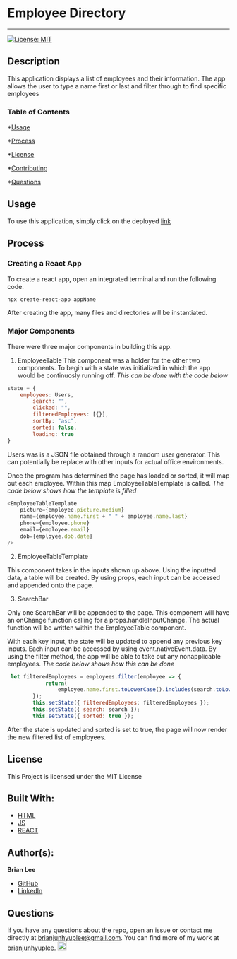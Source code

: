 # Employee Directory
<hr>

[![License: MIT](https://img.shields.io/badge/License-MIT-blue.svg)](https://opensource.org/licenses/MIT)

## Description

This application displays a list of employees and their information. The app allows the user to type a name first or last and filter through to find specific employees


<!-- ![Image of Webstite](public/assets/images/web.png) -->

### Table of Contents

*[Usage](#usage)

*[Process](#process)

*[License](#license)

*[Contributing](#contributing)

*[Questions](#questions)


## Usage
 
To use this application, simply click on the deployed [link](https://brianjunhyuplee.github.io/Employee-Directory/)

## Process

### Creating a React App

To create a react app, open an integrated terminal and run the following code.

```bash
npx create-react-app appName
```

After creating the app, many files and directories will be instantiated.

### Major Components

There were three major components in building this app.

1. EmployeeTable
This component was a holder for the other two components.
To begin with a state was initialized in which the app would be continuosly running off.
*This can be done with the code below*
```js
state = {
    employees: Users,
        search: "",
        clicked: "",
        filteredEmployees: [{}],
        sortBy: "asc",
        sorted: false,
        loading: true
}
```

Users was is a JSON file obtained through a random user generator. This can potentially be replace with other inputs for actual office environments.

Once the program has determined the page has loaded or sorted, it will map out each employee. Within this map EmployeeTableTemplate is called.
*The code below shows how the template is filled*
```js
<EmployeeTableTemplate
    picture={employee.picture.medium}
    name={employee.name.first + " " + employee.name.last}
    phone={employee.phone}
    email={employee.email}
    dob={employee.dob.date}
/>
```

2. EmployeeTableTemplate

This component takes in the inputs shown up above. Using the inputted data,
a table will be created. By using props, each input can be accessed and appended onto the page.

3. SearchBar

Only one SearchBar will be appended to the page. This component will have an onChange function calling for a props.handleInputChange. The actual function will be written within the EmployeeTable component.

With each key input, the state will be updated to append any previous key inputs. Each input can be accessed by using event.nativeEvent.data. By using the filter method, the app will be able to take out any nonapplicable employees.
*The code below shows how this can be done*
```js
 let filteredEmployees = employees.filter(employee => {
            return(
                employee.name.first.toLowerCase().includes(search.toLowerCase())||employee.name.last.toLowerCase().includes(search.toLowerCase()) );
        });
        this.setState({ filteredEmployees: filteredEmployees });
        this.setState({ search: search });
        this.setState({ sorted: true });
```

After the state is updated and sorted is set to true, the page will now render the new filtered list of employees.

## License

This Project is licensed under the MIT License

## Built With:
* [HTML](https://developer.mozilla.org/en-US/docs/Web/HTML)
* [JS](https://developer.mozilla.org/en-US/docs/Web/JS)
* [REACT](https://developer.mozilla.org/en-US/docs/Web/React)


## Author(s):
**Brian Lee**
* [GitHub](https://github.com/brianjunhyuplee)
* [LinkedIn](https://www.linkedin.com/in/brian-lee-559208187/)


## Questions

If you have any questions about the repo, open an issue or contact me directly at [brianjunhyuplee@gmail.com](brianjunhyup@gmail.com). You can find more of my work at [brianjunhyuplee](https://github.com/brianjunhyuplee). <img src = "https://avatars3.githubusercontent.com/u/70872311?v=4" width = 20 alt = "github profile picture">
    

